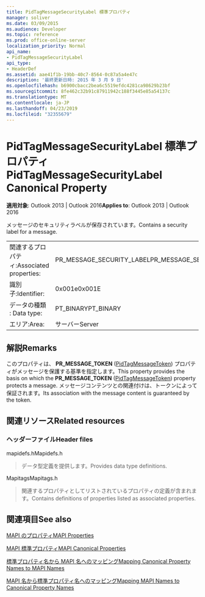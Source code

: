 ```yaml
---
title: PidTagMessageSecurityLabel 標準プロパティ
manager: soliver
ms.date: 03/09/2015
ms.audience: Developer
ms.topic: reference
ms.prod: office-online-server
localization_priority: Normal
api_name:
- PidTagMessageSecurityLabel
api_type:
- HeaderDef
ms.assetid: aae41f1b-19bb-40c7-8564-0c87a5a4e47c
description: '最終更新日時: 2015 年 3 月 9 日'
ms.openlocfilehash: b6900cbacc2bea6c5519efdc4281ca98629b23bf
ms.sourcegitcommit: 8fe462c32b91c87911942c188f3445e85a54137c
ms.translationtype: MT
ms.contentlocale: ja-JP
ms.lasthandoff: 04/23/2019
ms.locfileid: "32355679"
---
```

# <a name="pidtagmessagesecuritylabel-canonical-property"></a><span data-ttu-id="9fea9-103">PidTagMessageSecurityLabel 標準プロパティ</span><span class="sxs-lookup"><span data-stu-id="9fea9-103">PidTagMessageSecurityLabel Canonical Property</span></span>

  
  
<span data-ttu-id="9fea9-104">**適用対象**: Outlook 2013 | Outlook 2016</span><span class="sxs-lookup"><span data-stu-id="9fea9-104">**Applies to**: Outlook 2013 | Outlook 2016</span></span> 
  
<span data-ttu-id="9fea9-105">メッセージのセキュリティラベルが保存されています。</span><span class="sxs-lookup"><span data-stu-id="9fea9-105">Contains a security label for a message.</span></span>
  
|||
|:-----|:-----|
|<span data-ttu-id="9fea9-106">関連するプロパティ:</span><span class="sxs-lookup"><span data-stu-id="9fea9-106">Associated properties:</span></span>  <br/> |<span data-ttu-id="9fea9-107">PR_MESSAGE_SECURITY_LABEL</span><span class="sxs-lookup"><span data-stu-id="9fea9-107">PR_MESSAGE_SECURITY_LABEL</span></span>  <br/> |
|<span data-ttu-id="9fea9-108">識別子:</span><span class="sxs-lookup"><span data-stu-id="9fea9-108">Identifier:</span></span>  <br/> |<span data-ttu-id="9fea9-109">0x001e</span><span class="sxs-lookup"><span data-stu-id="9fea9-109">0x001E</span></span>  <br/> |
|<span data-ttu-id="9fea9-110">データの種類 : </span><span class="sxs-lookup"><span data-stu-id="9fea9-110">Data type:</span></span>  <br/> |<span data-ttu-id="9fea9-111">PT_BINARY</span><span class="sxs-lookup"><span data-stu-id="9fea9-111">PT_BINARY</span></span>  <br/> |
|<span data-ttu-id="9fea9-112">エリア:</span><span class="sxs-lookup"><span data-stu-id="9fea9-112">Area:</span></span>  <br/> |<span data-ttu-id="9fea9-113">サーバー</span><span class="sxs-lookup"><span data-stu-id="9fea9-113">Server</span></span>  <br/> |
   
## <a name="remarks"></a><span data-ttu-id="9fea9-114">解説</span><span class="sxs-lookup"><span data-stu-id="9fea9-114">Remarks</span></span>

<span data-ttu-id="9fea9-115">このプロパティは、 **PR_MESSAGE_TOKEN** ([PidTagMessageToken](pidtagmessagetoken-canonical-property.md)) プロパティがメッセージを保護する基準を指定します。</span><span class="sxs-lookup"><span data-stu-id="9fea9-115">This property provides the basis on which the **PR_MESSAGE_TOKEN** ([PidTagMessageToken](pidtagmessagetoken-canonical-property.md)) property protects a message.</span></span> <span data-ttu-id="9fea9-116">メッセージコンテンツとの関連付けは、トークンによって保証されます。</span><span class="sxs-lookup"><span data-stu-id="9fea9-116">Its association with the message content is guaranteed by the token.</span></span>
  
## <a name="related-resources"></a><span data-ttu-id="9fea9-117">関連リソース</span><span class="sxs-lookup"><span data-stu-id="9fea9-117">Related resources</span></span>

### <a name="header-files"></a><span data-ttu-id="9fea9-118">ヘッダーファイル</span><span class="sxs-lookup"><span data-stu-id="9fea9-118">Header files</span></span>

<span data-ttu-id="9fea9-119">mapidefs.h</span><span class="sxs-lookup"><span data-stu-id="9fea9-119">Mapidefs.h</span></span>
  
> <span data-ttu-id="9fea9-120">データ型定義を提供します。</span><span class="sxs-lookup"><span data-stu-id="9fea9-120">Provides data type definitions.</span></span>
    
<span data-ttu-id="9fea9-121">Mapitags</span><span class="sxs-lookup"><span data-stu-id="9fea9-121">Mapitags.h</span></span>
  
> <span data-ttu-id="9fea9-122">関連するプロパティとしてリストされているプロパティの定義が含まれます。</span><span class="sxs-lookup"><span data-stu-id="9fea9-122">Contains definitions of properties listed as associated properties.</span></span>
    
## <a name="see-also"></a><span data-ttu-id="9fea9-123">関連項目</span><span class="sxs-lookup"><span data-stu-id="9fea9-123">See also</span></span>



[<span data-ttu-id="9fea9-124">MAPI のプロパティ</span><span class="sxs-lookup"><span data-stu-id="9fea9-124">MAPI Properties</span></span>](mapi-properties.md)
  
[<span data-ttu-id="9fea9-125">MAPI 標準プロパティ</span><span class="sxs-lookup"><span data-stu-id="9fea9-125">MAPI Canonical Properties</span></span>](mapi-canonical-properties.md)
  
[<span data-ttu-id="9fea9-126">標準プロパティ名から MAPI 名へのマッピング</span><span class="sxs-lookup"><span data-stu-id="9fea9-126">Mapping Canonical Property Names to MAPI Names</span></span>](mapping-canonical-property-names-to-mapi-names.md)
  
[<span data-ttu-id="9fea9-127">MAPI 名から標準プロパティ名へのマッピング</span><span class="sxs-lookup"><span data-stu-id="9fea9-127">Mapping MAPI Names to Canonical Property Names</span></span>](mapping-mapi-names-to-canonical-property-names.md)

